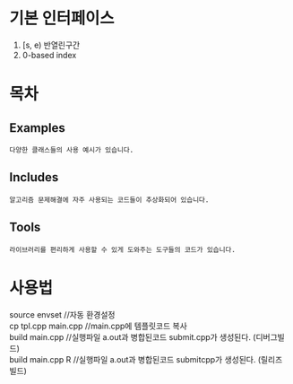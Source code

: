 # 기본 인터페이스
  1. [s, e) 반열린구간
  2. 0-based index
  
# 목차
  ## Examples
    다양한 클래스들의 사용 예시가 있습니다.
  ## Includes
    알고리즘 문제해결에 자주 사용되는 코드들이 추상화되어 있습니다.
   ## Tools
    라이브러리를 편리하게 사용할 수 있게 도와주는 도구들의 코드가 있습니다.

# 사용법
source envset //자동 환경설정  
cp tpl.cpp main.cpp //main.cpp에 템플릿코드 복사  
build main.cpp //실행파일 a.out과 병합된코드 submit.cpp가 생성된다. (디버그빌드)  
build main.cpp R //실행파일 a.out과 병합된코드 submitcpp가 생성된다. (릴리즈 빌드)  
